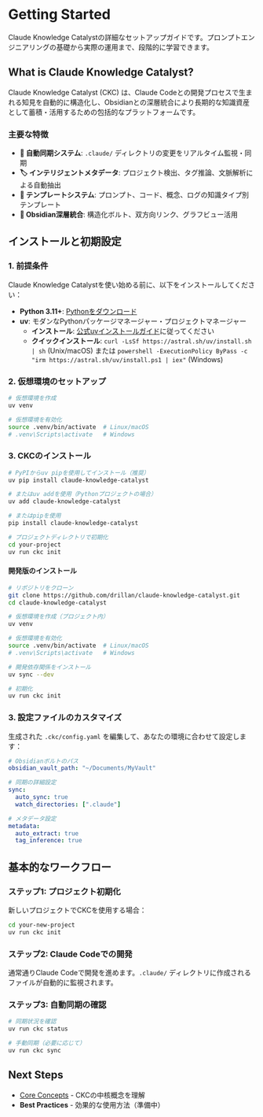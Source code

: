 # Getting Started

Claude Knowledge Catalystの詳細なセットアップガイドです。プロンプトエンジニアリングの基礎から実際の運用まで、段階的に学習できます。

## What is Claude Knowledge Catalyst?

Claude Knowledge Catalyst (CKC) は、Claude Codeとの開発プロセスで生まれる知見を自動的に構造化し、Obsidianとの深層統合により長期的な知識資産として蓄積・活用するための包括的なプラットフォームです。

### 主要な特徴

- **🔄 自動同期システム**: `.claude/` ディレクトリの変更をリアルタイム監視・同期
- **🏷️ インテリジェントメタデータ**: プロジェクト検出、タグ推論、文脈解析による自動抽出
- **📝 テンプレートシステム**: プロンプト、コード、概念、ログの知識タイプ別テンプレート
- **🎯 Obsidian深層統合**: 構造化ボルト、双方向リンク、グラフビュー活用

## インストールと初期設定

### 1. 前提条件

Claude Knowledge Catalystを使い始める前に、以下をインストールしてください：

- **Python 3.11+**: [Pythonをダウンロード](https://www.python.org/downloads/)
- **uv**: モダンなPythonパッケージマネージャー・プロジェクトマネージャー
  - **インストール**: [公式uvインストールガイド](https://docs.astral.sh/uv/getting-started/installation/)に従ってください
  - **クイックインストール**: `curl -LsSf https://astral.sh/uv/install.sh | sh` (Unix/macOS) または `powershell -ExecutionPolicy ByPass -c "irm https://astral.sh/uv/install.ps1 | iex"` (Windows)

### 2. 仮想環境のセットアップ

```bash
# 仮想環境を作成
uv venv

# 仮想環境を有効化
source .venv/bin/activate  # Linux/macOS
# .venv\Scripts\activate   # Windows
```

### 3. CKCのインストール

```bash
# PyPIからuv pipを使用してインストール（推奨）
uv pip install claude-knowledge-catalyst

# またはuv addを使用（Pythonプロジェクトの場合）
uv add claude-knowledge-catalyst

# またはpipを使用
pip install claude-knowledge-catalyst

# プロジェクトディレクトリで初期化
cd your-project
uv run ckc init
```

#### 開発版のインストール

```bash
# リポジトリをクローン
git clone https://github.com/drillan/claude-knowledge-catalyst.git
cd claude-knowledge-catalyst

# 仮想環境を作成（プロジェクト内）
uv venv

# 仮想環境を有効化
source .venv/bin/activate  # Linux/macOS
# .venv\Scripts\activate   # Windows

# 開発依存関係をインストール
uv sync --dev

# 初期化
uv run ckc init
```

### 3. 設定ファイルのカスタマイズ

生成された `.ckc/config.yaml` を編集して、あなたの環境に合わせて設定します：

```yaml
# Obsidianボルトのパス
obsidian_vault_path: "~/Documents/MyVault"

# 同期の詳細設定
sync:
  auto_sync: true
  watch_directories: [".claude"]

# メタデータ設定
metadata:
  auto_extract: true
  tag_inference: true
```

## 基本的なワークフロー

### ステップ1: プロジェクト初期化

新しいプロジェクトでCKCを使用する場合：

```bash
cd your-new-project
uv run ckc init
```

### ステップ2: Claude Codeでの開発

通常通りClaude Codeで開発を進めます。`.claude/` ディレクトリに作成されるファイルが自動的に監視されます。

### ステップ3: 自動同期の確認

```bash
# 同期状況を確認
uv run ckc status

# 手動同期（必要に応じて）
uv run ckc sync
```

## Next Steps

- [Core Concepts](../user-guide/core-concepts.md) - CKCの中核概念を理解
- **Best Practices** - 効果的な使用方法（準備中）
